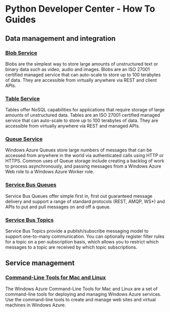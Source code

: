 <properties linkid="devnav-python-howto" urlDisplayName="How To Guides" pageTitle="Windows Azure Python feature guides" metaKeywords="Azure Python" description="Find topics about using Windows Azure service and features in Python." metaCanonical="" services="" documentationCenter="" title="Python Developer Center - How To Guides" authors=""  solutions="" writer="" manager="" editor=""  />




# Python Developer Center - How To Guides
## Data management and integration

### [Blob Service]
Blobs are the simplest way to store large amounts of unstructured text or binary data such as video, audio and images. Blobs are an ISO 27001 certified managed service that can auto-scale to store up to 100 terabytes of data. They are accessible from virtually anywhere via REST and client APIs.


### [Table Service]
Tables offer NoSQL capabilities for applications that require storage of large amounts of unstructured data. Tables are an ISO 27001 certified managed service that can auto-scale to store up to 100 terabytes of data. They are accessible from virtually anywhere via REST and managed APIs.

### [Queue Service]
Windows Azure Queues store large numbers of messages that can be accessed from anywhere in the world via authenticated calls using HTTP or HTTPS. Common uses of Queue storage include creating a backlog of work to process asynchronously, and passing messages from a Windows Azure Web role to a Windows Azure Worker role.

### [Service Bus Queues]
Service Bus Queues offer simple first in, first out guaranteed message delivery and support a range of standard protocols (REST, AMQP, WS*) and APIs to put and pull messages on and off a queue.

### [Service Bus Topics]
Service Bus Topics provide a publish/subscribe messaging model to support one-to-many communication. You can optionally register filter rules for a topic on a per-subscription basis, which allows you to restrict which messages to a topic are received by which topic subscriptions.

## Service management ##

<!--### [PowerShell for Windows Azure]
PowerShell for Windows Azure provides a command-line environment for developing and deploying applications for Windows Azure through a  Windows PowerShell cmdlets. This guide describes how to use Windows PowerShell cmdlets to create, test, deploy, and manage Windows Azure Services. -->

### [Command-Line Tools for Mac and Linux](/develop/python/how-to-guides/command-line-tools/ "Command-Line Tools for Mac and Linux")
The Windows Azure Command-Line Tools for Mac and Linux are a set of command-line tools for deploying and managing Windows Azure services. Use the command-line tools to create and manage web sites and virtual machines in Windows Azure. 

[PowerShell for Windows Azure]: ../howto/powershell.md
[Command-Line Tools for Mac and Linux]: ../howto/crossplat-cmd-tools.md
[Blob Service]: ../howto/blob-storage.md
[Service Bus Queues]: ../howto/service-bus-queues.md
[Service Bus Topics]: ../howto/service-bus-topics.md
[Service Bus Relay]: ../howto/service-bus-relay.md
[Queue Service]: ../howto/queue-service.md
[Table Service]: ../howto/table-services.md